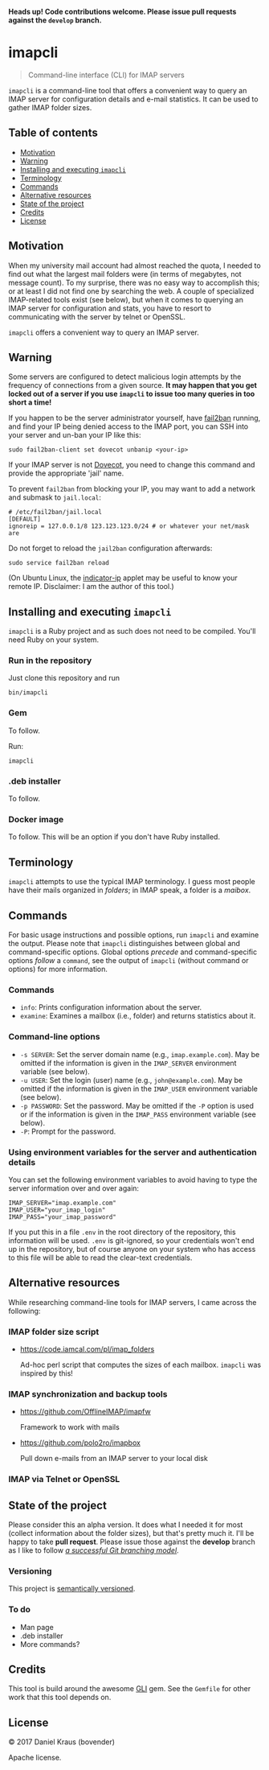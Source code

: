 **Heads up! Code contributions welcome. Please issue pull requests against the
`develop` branch.**

imapcli
=======

> Command-line interface (CLI) for IMAP servers

`imapcli` is a command-line tool that offers a convenient way to query an IMAP
server for configuration details and e-mail statistics. It can be used to gather
IMAP folder sizes.


Table of contents
-----------------

*   [Motivation](#motivation)
*   [Warning](#warning)
*   [Installing and executing `imapcli`](#installing-and-executing-imapcli)
*   [Terminology](#terminology)
*   [Commands](#commands)
*   [Alternative resources](#alternative-resources)
*   [State of the project](#state-of-the-project)
*   [Credits](#credits)
*   [License](#license)


Motivation
----------

When my university mail account had almost reached the quota, I needed to find
out what the largest mail folders were (in terms of megabytes, not message count).
To my surprise, there was no easy way to accomplish this; or at least I did not
find one by searching the web. A couple of specialized IMAP-related tools exist
(see below), but when it comes to querying an IMAP server for configuration and
stats, you have to resort to communicating with the server by telnet or OpenSSL.

`imapcli` offers a convenient way to query an IMAP server.


Warning
-------

Some servers are configured to detect malicious login attempts by the frequency
of connections from a given source. **It may happen that you get locked out of
a server if you use `imapcli` to issue too many queries in too short a time!**

If you happen to be the server administrator yourself, have
[fail2ban](https://www.fail2ban.org) running, and find your IP being denied
access to the IMAP port, you can SSH into your server and un-ban your IP like
this:

    sudo fail2ban-client set dovecot unbanip <your-ip>

If your IMAP server is not [Dovecot](https://www.dovecot.org), you need to change
this command and provide the appropriate 'jail' name.

To prevent `fail2ban` from blocking your IP, you may want to add a network and
submask to `jail.local`:

    # /etc/fail2ban/jail.local
    [DEFAULT]
    ignoreip = 127.0.0.1/8 123.123.123.0/24 # or whatever your net/mask are

Do not forget to reload the `jail2ban` configuration afterwards:

    sudo service fail2ban reload

(On Ubuntu Linux, the [indicator-ip](https://github.com/bovender/indicator-ip)
applet may be useful to know your remote IP. Disclaimer: I am the author of this
tool.)

Installing and executing `imapcli`
--------------------------------

`imapcli` is a Ruby project and as such does not need to be compiled. You'll
need Ruby on your system.


### Run in the repository

Just clone this repository and run

    bin/imapcli


### Gem

To follow.

Run:

    imapcli


### .deb installer

To follow.


### Docker image

To follow. This will be an option if you don't have Ruby installed.


Terminology
-----------

`imapcli` attempts to use the typical IMAP terminology. I guess most people
have their mails organized in *folders*; in IMAP speak, a folder is a *maibox*.


Commands
--------

For basic usage instructions and possible options, run `imapcli` and examine
the output. Please note that `imapcli` distinguishes between global and
command-specific options. Global options *precede* and command-specific options
*follow* a `command`, see the output of `imapcli` (without command or options)
for more information.


### Commands

*   `info`: Prints configuration information about the server.
*   `examine`: Examines a mailbox (i.e., folder) and returns statistics about it.


### Command-line options

*   `-s SERVER`: Set the server domain name (e.g., `imap.example.com`). May be
    omitted if the information is given in the `IMAP_SERVER` environment variable
    (see below).
*   `-u USER`: Set the login (user) name (e.g., `john@example.com`). May be
    omitted if the information is given in the `IMAP_USER` environment variable
    (see below).
*   `-p PASSWORD`: Set the password. May be omitted if the `-P` option is used
    or if the information is given in the `IMAP_PASS` environment variable (see below).
*   `-P`: Prompt for the password.


### Using environment variables for the server and authentication details

You can set the following environment variables to avoid having to type the
server information over and over again:

    IMAP_SERVER="imap.example.com"
    IMAP_USER="your_imap_login"
    IMAP_PASS="your_imap_password"

If you put this in a file `.env` in the root directory of the repository, this
information will be used. `.env` is git-ignored, so your credentials won't end up
in the repository, but of course anyone on your system who has access to this file
will be able to read the clear-text credentials.


Alternative resources
---------------------

While researching command-line tools for IMAP servers, I came across the
following:


### IMAP folder size script

*   <https://code.iamcal.com/pl/imap_folders>

    Ad-hoc perl script that computes the sizes of each mailbox. `imapcli` was
    inspired by this!


### IMAP synchronization and backup tools

*   <https://github.com/OfflineIMAP/imapfw>

    Framework to work with mails

*   <https://github.com/polo2ro/imapbox>

    Pull down e-mails from an IMAP server to your local disk



### IMAP via Telnet or OpenSSL


State of the project
--------------------

Please consider this an alpha version. It does what I needed it for most (collect
information about the folder sizes), but that's pretty much it. I'll be happy
to take **pull request**. Please issue those against the **develop** branch as
I like to follow *[a successful Git branching model](http://nvie.com/git-model)*.

### Versioning

This project is [semantically versioned](https://semver.org).

### To do

-   Man page
-   .deb installer
-   More commands?


Credits
-------

This tool is build around the awesome [GLI](https://github.com/davetron5000/gli) gem.
See the `Gemfile` for other work that this tool depends on.


License
-------

&copy; 2017 Daniel Kraus (bovender)

Apache license.
